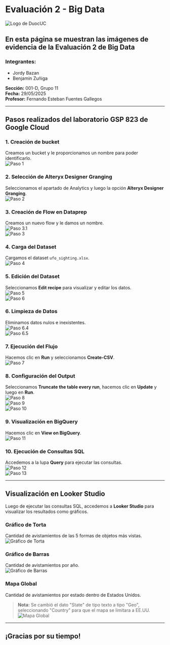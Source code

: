 # Evaluación 2 - Big Data

![Logo de DuocUC](img/Logo_DuocUC.svg.png)

## En esta página se muestran las imágenes de evidencia de la Evaluación 2 de Big Data

### Integrantes:
- Jordy Bazan  
- Benjamin Zuñiga  

**Sección:** 001-D, Grupo 11  
**Fecha:** 29/05/2025  
**Profesor:** Fernando Esteban Fuentes Gallegos

---

## Pasos realizados del laboratorio GSP 823 de Google Cloud

### 1. Creación de bucket
Creamos un bucket y le proporcionamos un nombre para poder identificarlo.  
![Paso 1](img/parte_uno.jpg)

### 2. Selección de Alteryx Designer Granging
Seleccionamos el apartado de Analytics y luego la opción **Alteryx Designer Granging**.  
![Paso 2](img/paso_2.jpeg)

### 3. Creación de Flow en Dataprep
Creamos un nuevo flow y le damos un nombre.  
![Paso 3.1](img/paso_3.1.jpeg)  
![Paso 3](img/Paso_3.jpeg)

### 4. Carga del Dataset
Cargamos el dataset `ufo_sighting.xlsx`.  
![Paso 4](img/paso_4.jpeg)

### 5. Edición del Dataset
Seleccionamos **Edit recipe** para visualizar y editar los datos.  
![Paso 5](img/paso_5.jpeg)  
![Paso 6](img/paso_6.jpeg)

### 6. Limpieza de Datos
Eliminamos datos nulos e inexistentes.  
![Paso 6.4](img/paso_6.4.jpeg)  
![Paso 6.5](img/paso_6.5.jpeg)

### 7. Ejecución del Flujo
Hacemos clic en **Run** y seleccionamos **Create-CSV**.  
![Paso 7](img/paso_7.jpeg)

### 8. Configuración del Output
Seleccionamos **Truncate the table every run**, hacemos clic en **Update** y luego en **Run**.  
![Paso 8](img/paso_8.jpeg)  
![Paso 9](img/paso_9.jpeg)  
![Paso 10](img/paso_10.jpeg)

### 9. Visualización en BigQuery
Hacemos clic en **View on BigQuery**.  
![Paso 11](img/paso_11.jpeg)

### 10. Ejecución de Consultas SQL
Accedemos a la lupa **Query** para ejecutar las consultas.  
![Paso 12](img/paso_12.jpeg)  
![Paso 13](img/paso_13.jpeg)

---

## Visualización en Looker Studio

Luego de ejecutar las consultas SQL, accedemos a **Looker Studio** para visualizar los resultados como gráficos.

### Gráfico de Torta
Cantidad de avistamientos de las 5 formas de objetos más vistas.  
![Gráfico de Torta](img/Mapa_Torta.jpeg)

### Gráfico de Barras
Cantidad de avistamientos por año.  
![Gráfico de Barras](img/Grafico_Barras.jpeg)

### Mapa Global
Cantidad de avistamientos por estado dentro de Estados Unidos.

> **Nota:** Se cambió el dato "State" de tipo texto a tipo "Geo", seleccionando "Country" para que el mapa se limitara a EE.UU.  
![Mapa Global](img/Mapa_Mundo.png)

---

## ¡Gracias por su tiempo!
